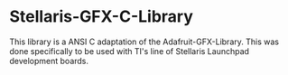 # Stellaris-GFX-C-Library
This library is a ANSI C adaptation of the Adafruit-GFX-Library. This was done specifically to be used with TI's line of Stellaris Launchpad development boards.
